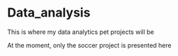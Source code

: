 # Data_analysis
This is where my data analytics pet projects will be

At the moment, only the soccer project is presented here
